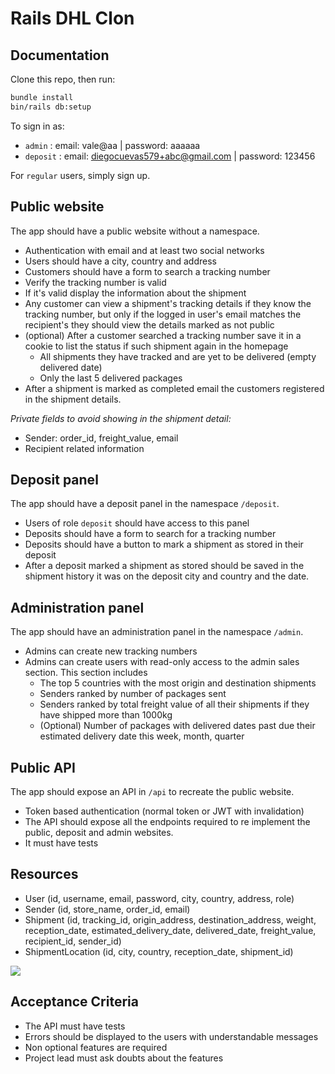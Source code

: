 # Rails DHL Clon

## Documentation

Clone this repo, then run:

```bash
bundle install
bin/rails db:setup
```

To sign in as:

- `admin` : email: vale@aa | password: aaaaaa
- `deposit` : email: diegocuevas579+abc@gmail.com | password: 123456

For `regular` users, simply sign up.

## Public website

The app should have a public website without a namespace.

- Authentication with email and at least two social networks
- Users should have a city, country and address
- Customers should have a form to search a tracking number
- Verify the tracking number is valid
- If it's valid display the information about the shipment
- Any customer can view a shipment's tracking details if they know the tracking number, but only if the logged in user's email matches the recipient's they should view the details marked as not public
- (optional) After a customer searched a tracking number save it in a cookie to list the status if such shipment again in the homepage
  - All shipments they have tracked and are yet to be delivered (empty delivered date)
  - Only the last 5 delivered packages
- After a shipment is marked as completed email the customers registered in the shipment details.

_Private fields to avoid showing in the shipment detail:_

- Sender: order_id, freight_value, email
- Recipient related information

## Deposit panel

The app should have a deposit panel in the namespace `/deposit`.

- Users of role `deposit` should have access to this panel
- Deposits should have a form to search for a tracking number
- Deposits should have a button to mark a shipment as stored in their deposit
- After a deposit marked a shipment as stored should be saved in the shipment history it was on the deposit city and country and the date.

## Administration panel

The app should have an administration panel in the namespace `/admin`.

- Admins can create new tracking numbers
- Admins can create users with read-only access to the admin sales section. This section includes
  - The top 5 countries with the most origin and destination shipments
  - Senders ranked by number of packages sent
  - Senders ranked by total freight value of all their shipments if they have shipped more than 1000kg
  - (Optional) Number of packages with delivered dates past due their estimated delivery date this week, month, quarter

## Public API

The app should expose an API in `/api` to recreate the public website.

- Token based authentication (normal token or JWT with invalidation)
- The API should expose all the endpoints required to re implement the public, deposit and admin websites.
- It must have tests

## Resources

- User (id, username, email, password, city, country, address, role)
- Sender (id, store_name, order_id, email)
- Shipment (id, tracking_id, origin_address, destination_address, weight, reception_date, estimated_delivery_date, delivered_date, freight_value, recipient_id, sender_id)
- ShipmentLocation (id, city, country, reception_date, shipment_id)

![](https://d2ddoduugvun08.cloudfront.net/items/2J1j2B360l2a0t2h3P28/Image%202019-04-29%20at%2010.15.02%20AM.png?X-CloudApp-Visitor-Id=3093938&v=0736014f)

## Acceptance Criteria

- The API must have tests
- Errors should be displayed to the users with understandable messages
- Non optional features are required
- Project lead must ask doubts about the features
